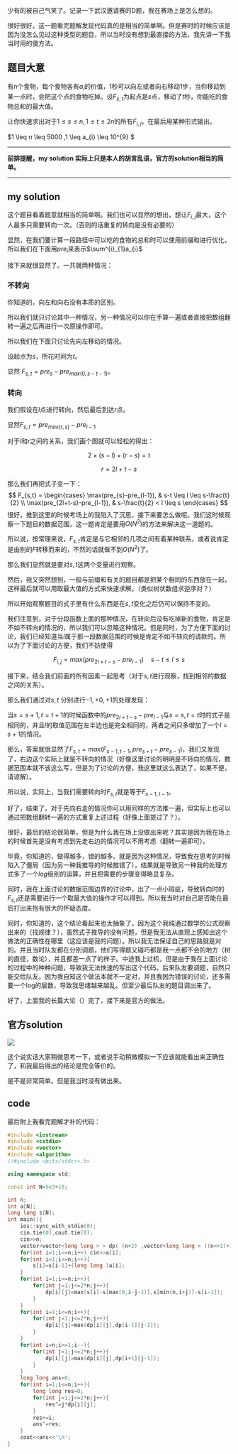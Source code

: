 少有的被自己气笑了。记录一下武汉邀请赛的D题，我在赛场上是怎么想的。



很好很好，这一题看完题解发现代码真的是相当的简单啊。但是赛时的时候应该是因为没怎么见过这种类型的题目，所以当时没有想到最直接的方法，我先讲一下我当时用的傻方法。



## 题目大意

有$n$个食物，每个食物各有$a_{i}$的价值，1秒可以向左或者向右移动1步，当你移动到某一点时，会把这个点的食物吃掉。设$F_{s,t}$为起点是$s$点，移动了$t$秒，你能吃的食物总和的最大值。

让你快速求出对于$1 \leq s \leq n , 1 \leq t \leq 2n$的所有$F_{i,j}$，在最后用某种形式输出。



$1 \leq n \leq 5000 ,1 \leq a_{i} \leq 10^{9} $

---



**前排提醒，my solution 实际上只是本人的胡言乱语，官方的solution相当的简单。**

---



## my solution

这个题目看着题意就相当的简单啊。我们也可以显然的想出，想让$F_{i,j}$最大，这个人最多只需要转向一次。（否则的话重复的转向是没有必要的）

显然，在我们要计算一段路径中可以吃的食物的总和时可以使用前缀和进行优化，所以我们在下面用$pre_{i}$来表示$\sum^{i}_{1}a_{i}$

接下来就很显然了。一共就两种情况：

### 不转向

你知道的，向左和向右没有本质的区别。

所以我们就只讨论其中一种情况，另一种情况可以你在手算一遍或者直接把数组翻转一遍之后再进行一次原操作即可。

所以我们在下面只讨论先向左移动的情况。

设起点为$s$，所花时间为$t$。

显然 $F_{s,t}=pre_{s}-pre_{max(0,s-t-1)}$。

### 转向

我们假设在$l$点进行转向，然后最后到达$r$点。

显然$F_{s,t}=pre_{max(r,s)}-pre_{l-1}$

对于$l$和$r$之间的关系，我们画个图就可以轻松的得出：

$$2 \times (s-l) + (r-s)=t$$

$$r=2l+t-s$$

那么我们再把式子变一下：
$$
F_{s,t} =
\begin{cases}
\max(pre_{s}-pre_{l-1}), & s-t \leq l \leq s-\frac{t}{2} \\
\max(pre_{2l+t-s}-pre_{l-1}), & s-\frac{t}{2} < l \leq s
\end{cases}
$$
很好，推到这里的时候考场上的我陷入了沉思，接下来要怎么做呢。我们这时候观察一下题目的数据范围，这一题肯定是要用$O(N^{2})$的方法来解决这一道题的。

所以说，按常理来说，$F_{s,t}$肯定是与它相邻的几项之间有着某种联系，或者说肯定是由别的$F$转移而来的，不然的话就做不到$O(N^{2})$了。

那么我们显然就是要对$s,t$这两个变量进行观察。

然后，我又突然想到，一般与前缀和有关的题目都是把某个相同的东西放在一起，这样最后就可以用取最大值的方式来快速求解。（类似树状数组求逆序对？）

所以开始观察题目的式子里有什么东西是在$s,t$变化之后仍可以保持不变的。

我们注意到，对于分段函数上面的那种情况，在转向后没有吃掉新的食物，肯定是不如不转向的情况的，所以我们可以忽略这种情况。但是同时，为了方便下面的讨论，我们已经知道当$l$属于那一段数据范围的时候是肯定不如不转向的请款的。所以为了下面讨论的方便，我们不妨使得

$$F_{i,j}=max(pre_{2l+t-s}-pre_{l-1}) \quad s-t \leq l \leq s $$

接下来，结合我们前面的所有因素一起思考（对于$s,t$进行观察，找到相邻的数据之间的关系）。

那么我们通过对$s,t$ 分别进行$-1,+0,+1$的处理发现：

当$s=s+1,t=t+1$的时候函数中的$pre_{2l+t-s}-pre_{l-1}$与$s=s,t=t$时的式子是相同的，并且$l$的取值范围在左半边也是完全相同的，两者之间只多增加了一个$l=s+1$的情况。

那么，答案就很显然了$F_{s,t}=max(F_{s-1,t-1},pre_{s+t}-pre_{s-1})$，我们又发现了，右边这个实际上就是不转向的情况（好像这里讨论的明明是不转向的情况，数据范围本就不该这么写，但是为了讨论的方便，我这里就这么表达了，如果不便，请谅解）。

所以说，实际上，当我们需要转向时$F_{s,t}$就是等于$F_{s-1,t-1}$。

好了，结束了，对于先向右走的情况你可以用同样的方法推一遍，但实际上也可以通过把数组翻转一遍的方式重复上述过程（好像上面提过了？）。



很好，最后的结论很简单，但是为什么我在场上没做出来呢？其实是因为我在场上的时候首先是没有考虑到先走右边的情况可以不用考虑（翻转一遍即可）。

毕竟，你知道的，做得越多，错的越多。就是因为这种情况，导致我在思考的时候陷入了僵局（因为另一种我推导的时候推错了），结果就是导致另一种我的处理方式多了一个$log$级别的运算，并且把需要的步骤变得略显复杂。

同时，我在上面讨论的数据范围边界的讨论中，出了一点小瑕疵，导致转向时的$F_{s,t}$还是需要进行一个取最大值的操作才可以得到。所以我当时对自己是否能在最后打出来抱有很大的怀疑态度。

同时，你知道的，这个结论看起来也太抽象了，因为这个我纯通过数学的公式观察出来的（找规律？），虽然式子推导的没有问题，但是我无法从直观上感知出这个做法的正确性在哪里（这应该是我的问题）。所以我无法保证自己的思路就是对的。并且当时队友都在分别调题，他们写得题又碰巧都是我一点都不会的地方（树的直径，数论），并且都差一点了的样子。中途我上过机，但是由于我在上面讨论的过程中的种种问题，导致我无法快速的写出这个代码。后来队友要调题，自然只能交给队友。因为我自知这个做法本就不一定对，并且我因为错误的讨论，还多需要一个log的层数，导致我思绪越来越乱。但至少最后队友的题目调出来了。



好了，上面我的长篇大论（）完了，接下来是官方的做法。



## 官方solution

![](https://unclezhou.top/wp-content/uploads/2024/05/Snipaste_2024-05-06_23-22-26.png)

这个说实话大家稍微思考一下，或者说手动稍微模拟一下应该就能看出来正确性了，和我最后得出的结论是完全等价的。

是不是非常简单。但是我当时没有做出来。



## code

最后附上我看完题解才补的代码：

```cpp
#include <iostream>
#include <cstdio>
#include <vector>
#include <algorithm>
//#include <bits/stdc++.h>

using namespace std;

const int N=5e3+10;

int n;
int a[N];
long long s[N];
int main(){
    ios::sync_with_stdio(0);
    cin.tie(0),cout.tie(0);
    cin>>n;
    vector<vector<long long > > dp( (n+2) ,vector<long long > ((n<<1)+1) );
    for(int i=1;i<=n;i++) cin>>a[i];
    for(int i=1;i<=n;i++){
        s[i]=s[i-1]+(long long )a[i];
    }
    for(int i=1;i<=n;i++){
        for(int j=1;j<=2*n;j++){
            dp[i][j]=max(s[i]-s[max(0,i-j-1)],s[min(n,i+j)]-s[i-1]);
        }
    }
    for(int i=1;i<=n;i++){
        for(int j=1;j<=2*n;j++){
            dp[i][j]=max(dp[i][j],dp[i-1][j-1]);
        }
    }
    for(int i=n;i>=1;i--){
        for(int j=1;j<=2*n;j++){
            dp[i][j]=max(dp[i][j],dp[i+1][j-1]);
        }
    }
    long long ans=0;
    for(int i=1;i<=n;i++){
        long long res=0;
        for(int j=1;j<=2*n;j++){
            res^=j*dp[i][j];
        }
        res+=i;
        ans^=res;
    }
    cout<<ans<<'\n';
}
```